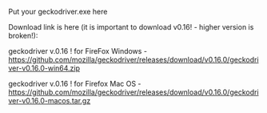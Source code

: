 Put your geckodriver.exe here

Download link is here (it is important to download v0.16! - higher version is broken!):

geckodriver v.0.16 ! for FireFox Windows - https://github.com/mozilla/geckodriver/releases/download/v0.16.0/geckodriver-v0.16.0-win64.zip

geckodriver v.0.16 ! for Firefox Mac OS - https://github.com/mozilla/geckodriver/releases/download/v0.16.0/geckodriver-v0.16.0-macos.tar.gz
